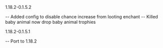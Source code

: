 1.18.2-0.1.5.2

-- Added config to disable chance increase from looting enchant
-- Killed baby animal now drop baby animal trophies


1.18.2-0.1.5.1

-- Port to 1.18.2